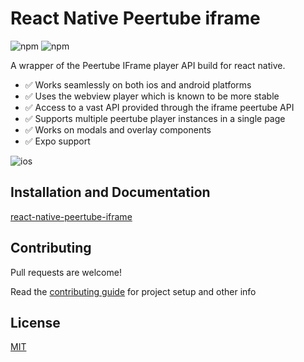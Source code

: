 # React Native Peertube iframe

![npm](https://img.shields.io/npm/v/react-native-peertube-iframe?style=for-the-badge) ![npm](https://img.shields.io/npm/dm/react-native-peertube-iframe?style=for-the-badge)

A wrapper of the Peertube IFrame player API build for react native.

- ✅ Works seamlessly on both ios and android platforms
- ✅ Uses the webview player which is known to be more stable
- ✅ Access to a vast API provided through the iframe peertube API
- ✅ Supports multiple peertube player instances in a single page
- ✅ Works on modals and overlay components
- ✅ Expo support

![ios](./website/static/img/demo.gif?raw=true 'ios')

## Installation and Documentation

[react-native-peertube-iframe](https://freeboub.github.io/react-native-peertube-iframe/)

## Contributing

Pull requests are welcome!

Read the [contributing guide](./CONTRIBUTING.md) for project setup and other info

## License

[MIT](https://choosealicense.com/licenses/mit/)
